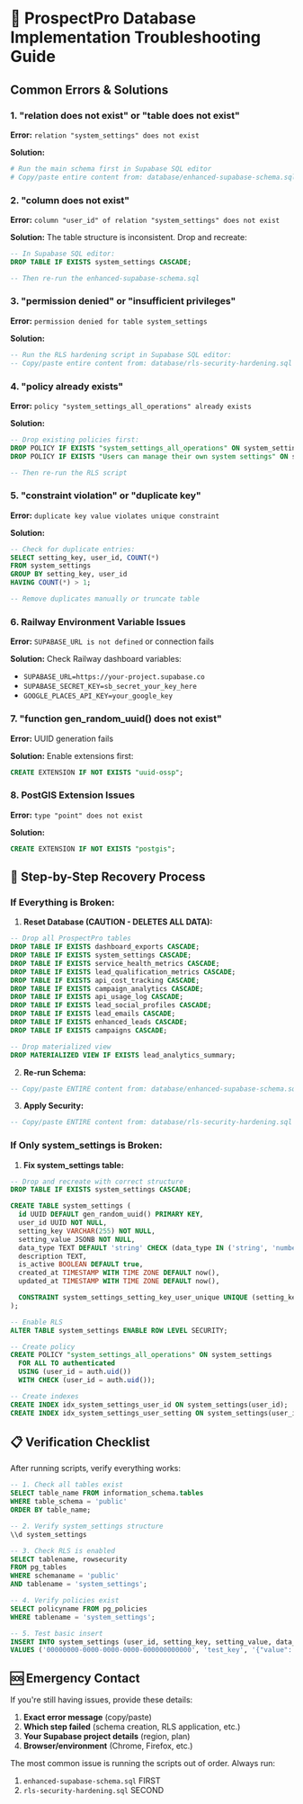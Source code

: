 # 🚨 ProspectPro Database Implementation Troubleshooting Guide

## Common Errors & Solutions

### 1. "relation does not exist" or "table does not exist"

**Error:** `relation "system_settings" does not exist`

**Solution:**

```bash
# Run the main schema first in Supabase SQL editor
# Copy/paste entire content from: database/enhanced-supabase-schema.sql
```

### 2. "column does not exist"

**Error:** `column "user_id" of relation "system_settings" does not exist`

**Solution:** The table structure is inconsistent. Drop and recreate:

```sql
-- In Supabase SQL editor:
DROP TABLE IF EXISTS system_settings CASCADE;

-- Then re-run the enhanced-supabase-schema.sql
```

### 3. "permission denied" or "insufficient privileges"

**Error:** `permission denied for table system_settings`

**Solution:**

```sql
-- Run the RLS hardening script in Supabase SQL editor:
-- Copy/paste entire content from: database/rls-security-hardening.sql
```

### 4. "policy already exists"

**Error:** `policy "system_settings_all_operations" already exists`

**Solution:**

```sql
-- Drop existing policies first:
DROP POLICY IF EXISTS "system_settings_all_operations" ON system_settings;
DROP POLICY IF EXISTS "Users can manage their own system settings" ON system_settings;

-- Then re-run the RLS script
```

### 5. "constraint violation" or "duplicate key"

**Error:** `duplicate key value violates unique constraint`

**Solution:**

```sql
-- Check for duplicate entries:
SELECT setting_key, user_id, COUNT(*)
FROM system_settings
GROUP BY setting_key, user_id
HAVING COUNT(*) > 1;

-- Remove duplicates manually or truncate table
```

### 6. Railway Environment Variable Issues

**Error:** `SUPABASE_URL is not defined` or connection fails

**Solution:** Check Railway dashboard variables:

- `SUPABASE_URL=https://your-project.supabase.co`
- `SUPABASE_SECRET_KEY=sb_secret_your_key_here`
- `GOOGLE_PLACES_API_KEY=your_google_key`

### 7. "function gen_random_uuid() does not exist"

**Error:** UUID generation fails

**Solution:** Enable extensions first:

```sql
CREATE EXTENSION IF NOT EXISTS "uuid-ossp";
```

### 8. PostGIS Extension Issues

**Error:** `type "point" does not exist`

**Solution:**

```sql
CREATE EXTENSION IF NOT EXISTS "postgis";
```

## 🔧 Step-by-Step Recovery Process

### If Everything is Broken:

1. **Reset Database (CAUTION - DELETES ALL DATA):**

```sql
-- Drop all ProspectPro tables
DROP TABLE IF EXISTS dashboard_exports CASCADE;
DROP TABLE IF EXISTS system_settings CASCADE;
DROP TABLE IF EXISTS service_health_metrics CASCADE;
DROP TABLE IF EXISTS lead_qualification_metrics CASCADE;
DROP TABLE IF EXISTS api_cost_tracking CASCADE;
DROP TABLE IF EXISTS campaign_analytics CASCADE;
DROP TABLE IF EXISTS api_usage_log CASCADE;
DROP TABLE IF EXISTS lead_social_profiles CASCADE;
DROP TABLE IF EXISTS lead_emails CASCADE;
DROP TABLE IF EXISTS enhanced_leads CASCADE;
DROP TABLE IF EXISTS campaigns CASCADE;

-- Drop materialized view
DROP MATERIALIZED VIEW IF EXISTS lead_analytics_summary;
```

2. **Re-run Schema:**

```sql
-- Copy/paste ENTIRE content from: database/enhanced-supabase-schema.sql
```

3. **Apply Security:**

```sql
-- Copy/paste ENTIRE content from: database/rls-security-hardening.sql
```

### If Only system_settings is Broken:

1. **Fix system_settings table:**

```sql
-- Drop and recreate with correct structure
DROP TABLE IF EXISTS system_settings CASCADE;

CREATE TABLE system_settings (
  id UUID DEFAULT gen_random_uuid() PRIMARY KEY,
  user_id UUID NOT NULL,
  setting_key VARCHAR(255) NOT NULL,
  setting_value JSONB NOT NULL,
  data_type TEXT DEFAULT 'string' CHECK (data_type IN ('string', 'number', 'boolean', 'object', 'array')),
  description TEXT,
  is_active BOOLEAN DEFAULT true,
  created_at TIMESTAMP WITH TIME ZONE DEFAULT now(),
  updated_at TIMESTAMP WITH TIME ZONE DEFAULT now(),

  CONSTRAINT system_settings_setting_key_user_unique UNIQUE (setting_key, user_id)
);

-- Enable RLS
ALTER TABLE system_settings ENABLE ROW LEVEL SECURITY;

-- Create policy
CREATE POLICY "system_settings_all_operations" ON system_settings
  FOR ALL TO authenticated
  USING (user_id = auth.uid())
  WITH CHECK (user_id = auth.uid());

-- Create indexes
CREATE INDEX idx_system_settings_user_id ON system_settings(user_id);
CREATE INDEX idx_system_settings_user_setting ON system_settings(user_id, setting_key);
```

## 📋 Verification Checklist

After running scripts, verify everything works:

```sql
-- 1. Check all tables exist
SELECT table_name FROM information_schema.tables
WHERE table_schema = 'public'
ORDER BY table_name;

-- 2. Verify system_settings structure
\\d system_settings

-- 3. Check RLS is enabled
SELECT tablename, rowsecurity
FROM pg_tables
WHERE schemaname = 'public'
AND tablename = 'system_settings';

-- 4. Verify policies exist
SELECT policyname FROM pg_policies
WHERE tablename = 'system_settings';

-- 5. Test basic insert
INSERT INTO system_settings (user_id, setting_key, setting_value, data_type)
VALUES ('00000000-0000-0000-0000-000000000000', 'test_key', '{"value": "test"}', 'object');
```

## 🆘 Emergency Contact

If you're still having issues, provide these details:

1. **Exact error message** (copy/paste)
2. **Which step failed** (schema creation, RLS application, etc.)
3. **Your Supabase project details** (region, plan)
4. **Browser/environment** (Chrome, Firefox, etc.)

The most common issue is running the scripts out of order. Always run:

1. `enhanced-supabase-schema.sql` FIRST
2. `rls-security-hardening.sql` SECOND
